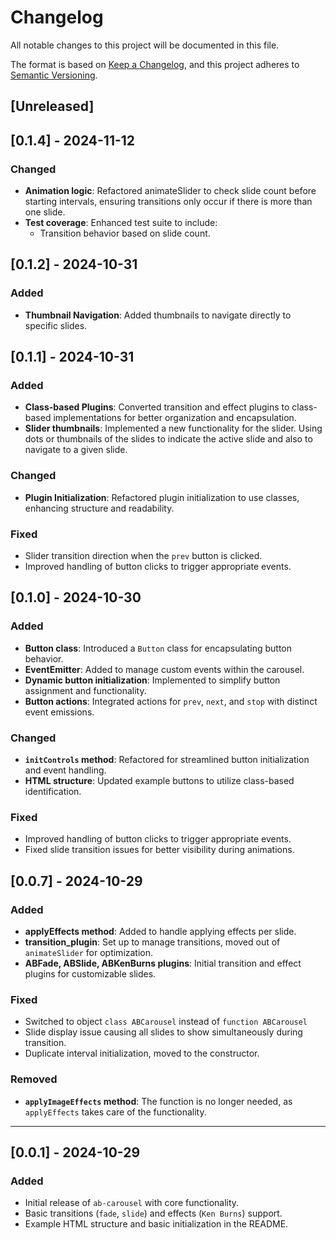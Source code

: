 # Changelog

All notable changes to this project will be documented in this file.

The format is based on [Keep a Changelog](https://keepachangelog.com/en/1.0.0/), and this project adheres to [Semantic Versioning](https://semver.org/spec/v2.0.0.html).

## [Unreleased]

## [0.1.4] - 2024-11-12

### Changed
- **Animation logic**: Refactored animateSlider to check slide count before starting intervals, ensuring transitions only occur if there is more than one slide.
- **Test coverage**: Enhanced test suite to include:
  - Transition behavior based on slide count.

## [0.1.2] - 2024-10-31

### Added
- **Thumbnail Navigation**: Added thumbnails to navigate directly to specific slides.

## [0.1.1] - 2024-10-31

### Added
- **Class-based Plugins**: Converted transition and effect plugins to class-based implementations for better organization and encapsulation.
- **Slider thumbnails**: Implemented a new functionality for the slider. Using dots or thumbnails of the slides to
  indicate the active slide and also to navigate to a given slide.

### Changed
- **Plugin Initialization**: Refactored plugin initialization to use classes, enhancing structure and readability.

### Fixed
- Slider transition direction when the `prev` button is clicked.
- Improved handling of button clicks to trigger appropriate events.

## [0.1.0] - 2024-10-30

### Added
- **Button class**: Introduced a `Button` class for encapsulating button behavior.
- **EventEmitter**: Added to manage custom events within the carousel.
- **Dynamic button initialization**: Implemented to simplify button assignment and functionality.
- **Button actions**: Integrated actions for `prev`, `next`, and `stop` with distinct event emissions.

### Changed
- **`initControls` method**: Refactored for streamlined button initialization and event handling.
- **HTML structure**: Updated example buttons to utilize class-based identification.

### Fixed
- Improved handling of button clicks to trigger appropriate events.
- Fixed slide transition issues for better visibility during animations.

## [0.0.7] - 2024-10-29

### Added
- **applyEffects method**: Added to handle applying effects per slide.
- **transition_plugin**: Set up to manage transitions, moved out of `animateSlider` for optimization.
- **ABFade, ABSlide, ABKenBurns plugins**: Initial transition and effect plugins for customizable slides.

### Fixed
- Switched to object `class ABCarousel` instead of `function ABCarousel`
- Slide display issue causing all slides to show simultaneously during transition.
- Duplicate interval initialization, moved to the constructor.

### Removed
- **`applyImageEffects` method**: The function is no longer needed, as `applyEffects` takes care of the functionality.
---

## [0.0.1] - 2024-10-29

### Added
- Initial release of `ab-carousel` with core functionality.
- Basic transitions (`fade`, `slide`) and effects (`Ken Burns`) support.
- Example HTML structure and basic initialization in the README.

